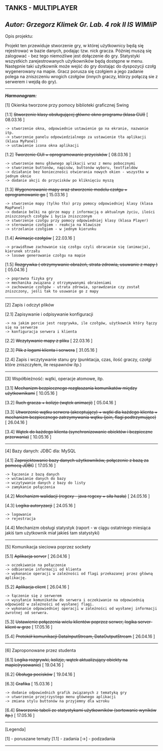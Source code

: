**TANKS - MULTIPLAYER**
---------------------------------------------------------------------------------------------------------------------

_Autor: Grzegorz Klimek Gr. Lab. 4 rok II IS WIMIiP_
--------------------------------------------------

Opis projektu: 

Projekt ten przewiduje stworzenie gry, w której użytkownicy będą się rejestrować w bazie danych, 
podając tzw. nick gracza. Później muszą się zalogować - bez tego niemożliwe jest dołączenie do gry.
Statystyki wszystkich zarejestrowanych użytkowników będą dostępne w menu.
Następnie taki użytkownik może wejść do gry dostając do dyspozycji czołg wygenerowany na mapie. 
Gracz porusza się czołgiem a jego zadanie polega na zniszczeniu wrogich czołgów (innych graczy, którzy
połączą sie z serwerem i wejdą do gry).

---------------------------------------

**_Harmonogram:_**


[1] Okienka tworzone przy pomocy biblioteki graficznej Swing

[1.1] ~~Stworzenie klasy obsługującej główne okno programu (klasa GUI)~~ [ 08.03.16 ]

	-> stworzenie okna, odpowiednie ustawienie go na ekranie, nazwanie itp.
	-> stworzenie panelu odpowiedzialnego za ustawienie tła aplikacji (klasa MyPanel)
	-> ustawienie icona okna aplikacji

[1.2] ~~Tworzenie GUI + oprogramowanie przycisków~~ [ 08.03.16 ]

	-> utworzenie menu głównego aplikacji wraz z menu pobocznymi
	-> stworzenie buttonów, napisów, buttonów wyboru, textfieldów
	-> działanie bez konieczności otwierania nowych okien - wszystko w jednym oknie
	-> dodanie akcji do przycisków po kliknięciu myszą

[1.3] ~~Wygenerowanie mapy oraz stworzenie modelu czołgu + oprogramowanie go~~ [ 15.03.16 ]

	-> stworzenie mapy (tylko tło) przy pomocy odpowiedniej klasy (klasa MapPanel)
	-> dodanie belki na górze mapy z informacją o aktualnym życiu, ilości zniszczonych czołgów i bycia zniszczonym
	-> stworzenie czołgu przy pomocy odpowiedniej klasy (klasa Player)
	-> sterowanie czołgiem - reakcja na klawisze
	-> strzelanie czołgiem - w jednym kierunku

[1.4] ~~Animacje czołgów~~ [ 22.03.16 ]

    -> prawidłowe zachowanie się czołgu czyli obracanie się (animacja), kierunek strzału
    -> losowe generowanie czołgu na mapie

[1.5] ~~Rozgrywka ( otrzymywanie obrażeń, strata zdrowia, usuwanie z mapy )~~ [ 05.04.16 ]

    -> poprawna fizyka gry
	-> mechanika związana z otrzymywanymi obrażeniami
	-> zachowanie czołgów - utrata zdrowia, sprawdzanie czy został zniszczony, jeśli tak to usuwanie go z mapy

---------------------------------------------------------------------------------------------------------------------

[2] Zapis i odczyt plików

[2.1] Zapisywanie i odpisywanie konfiguracji

    -> na jakim porcie jest rozgrywka, ile czołgów, użytkownik który łączy się na serwerze
    -> konfiguracja serwera i klienta

[2.2] ~~Wczytywanie mapy z pliku~~ [ 22.03.16 ]
		
[2.3] ~~Plik z logami klienta i serwera~~ [ 31.05.16 ]

[2.4] Zapis i wczytywanie stanu gry (punktacja, czas, ilość graczy, czołgi które zniszczyłem, ile respawnów itp.)

---------------------------------------------------------------------------------------------------------------------

[3] Współbieżność: wątki, operacje atomowe, itp.

[3.1] ~~Mechanizm bezpiecznego rozgłaszania komunikatów między użytkownikami~~ [ 10.05.16 ]

[3.2] ~~Ruch gracza + kolizje (wątek animacji)~~ [ 05.04.16 ]

[3.3] ~~Utworzenie wątku serwera (akceptujący) + wątki dla każdego klienta + mechanizm bezpiecznego zatrzymywania wątku (join, flagi podtrzymujące)~~ [ 26.04.16 ]

[3.4] ~~Wątek do każdego klienta (synchronizowanie obiektów i bezpieczne przerwania)~~ [ 10.05.16 ]

---------------------------------------------------------------------------------------------------------------------

[4] Bazy danych: JDBC dla: MySQL

[4.1] ~~Zaprojektowanie bazy danych użytkowników, połączenie z bazą za pomocą JDBC~~ [ 17.05.16 ]

    -> łączenie z bazą danych
    -> wstawianie danych do bazy
    -> wczytywanie danych z bazy do listy
    -> zamykanie połączenia

[4.2] ~~Mechanizm walidacji (regexy - java regexy + siła hasła)~~ [ 24.05.16 ]

[4.3] ~~Logika autoryzacji~~ [ 24.05.16 ]

    -> logowanie
    -> rejestracja

[4.4] Mechanizm obsługi statystyk (raport - w ciągu ostatniego miesiąca jakiś tam użytkownik miał jakieś tam statystyki)

---------------------------------------------------------------------------------------------------------------------

[5] Komunikacja sieciowa poprzez sockety

[5.1] ~~Aplikacja server~~ [ 26.04.16 ]

	-> oczekiwanie na połączenie
	-> odbieranie informacji od klienta
	-> wykonanie operacji w zależności od flagi przekazanej przez główną aplikację.

[5.2] ~~Aplikacja client~~ [ 26.04.16 ]

	-> łączenie się z serwerem
	-> wysyłanie komunikatów do serwera i oczekiwanie na odpowiednią odpowiedź w zależności od wysłanej flagi.
	-> wykonanie odpowiedniej operacji w zależności od wysłanej informacji zwrotnej od serwera.

[5.3] ~~Ustawienie połączenia wielu klientów poprzez serwer, logika server-klient w grze~~ [ 17.05.16 ]

[5.4] ~~Protokół komunikacji DataInputStream, DataOutputStream~~ [ 26.04.16 ]

---------------------------------------------------------------------------------------------------------------------

[6] Zaproponowane przez studenta

[6.1] ~~Logika rozgrywki, kolizje, wątek aktualizujący obiekty na mapie(rysowanie)~~ [ 19.04.16 ]

[6.2] ~~Obsługa pocisków~~ [ 19.04.16 ]

[6.3] ~~Grafika~~ [ 15.03.16 ]

	-> dodanie odpowiednich grafik związanych z tematyką gry
	-> utworzenie przejrzystego menu głównego aplikacji
	-> zmiana stylu buttonów na przyjemny dla wzroku
	
[6.4] ~~Stworzenie tabeli ze statystykami użytkowników (sortowanie wyników itp.)~~ [ 17.05.16 ]

---------------------------------------------------------------------------------------------------------------------

[Legenda]

[1] - poruszane tematy
[1.1] - zadania
[->] - podzadania

---------------------------------------------------------------------------------------------------------------------